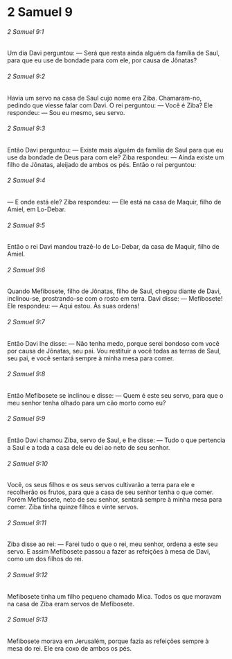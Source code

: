 # 2 Samuel 9

###### 2 Samuel 9:1

Um dia Davi perguntou: — Será que resta ainda alguém da família de Saul, para que eu use de bondade para com ele, por causa de Jônatas?

###### 2 Samuel 9:2

Havia um servo na casa de Saul cujo nome era Ziba. Chamaram-no, pedindo que viesse falar com Davi. O rei perguntou: — Você é Ziba? Ele respondeu: — Sou eu mesmo, seu servo.

###### 2 Samuel 9:3

Então Davi perguntou: — Existe mais alguém da família de Saul para que eu use da bondade de Deus para com ele? Ziba respondeu: — Ainda existe um filho de Jônatas, aleijado de ambos os pés. Então o rei perguntou:

###### 2 Samuel 9:4

— E onde está ele? Ziba respondeu: — Ele está na casa de Maquir, filho de Amiel, em Lo-Debar.

###### 2 Samuel 9:5

Então o rei Davi mandou trazê-lo de Lo-Debar, da casa de Maquir, filho de Amiel.

###### 2 Samuel 9:6

Quando Mefibosete, filho de Jônatas, filho de Saul, chegou diante de Davi, inclinou-se, prostrando-se com o rosto em terra. Davi disse: — Mefibosete! Ele respondeu: — Aqui estou. Às suas ordens!

###### 2 Samuel 9:7

Então Davi lhe disse: — Não tenha medo, porque serei bondoso com você por causa de Jônatas, seu pai. Vou restituir a você todas as terras de Saul, seu pai, e você sentará sempre à minha mesa para comer.

###### 2 Samuel 9:8

Então Mefibosete se inclinou e disse: — Quem é este seu servo, para que o meu senhor tenha olhado para um cão morto como eu?

###### 2 Samuel 9:9

Então Davi chamou Ziba, servo de Saul, e lhe disse: — Tudo o que pertencia a Saul e a toda a casa dele eu dei ao neto de seu senhor.

###### 2 Samuel 9:10

Você, os seus filhos e os seus servos cultivarão a terra para ele e recolherão os frutos, para que a casa de seu senhor tenha o que comer. Porém Mefibosete, neto de seu senhor, sentará sempre à minha mesa para comer. Ziba tinha quinze filhos e vinte servos.

###### 2 Samuel 9:11

Ziba disse ao rei: — Farei tudo o que o rei, meu senhor, ordena a este seu servo. E assim Mefibosete passou a fazer as refeições à mesa de Davi, como um dos filhos do rei.

###### 2 Samuel 9:12

Mefibosete tinha um filho pequeno chamado Mica. Todos os que moravam na casa de Ziba eram servos de Mefibosete.

###### 2 Samuel 9:13

Mefibosete morava em Jerusalém, porque fazia as refeições sempre à mesa do rei. Ele era coxo de ambos os pés.

